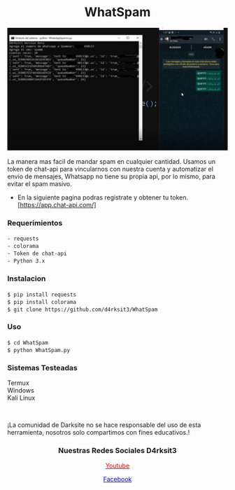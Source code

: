 <link rel="stylesheet" href="https://stackpath.bootstrapcdn.com/bootstrap/4.5.0/css/bootstrap.min.css" integrity="sha384-9aIt2nRpC12Uk9gS9baDl411NQApFmC26EwAOH8WgZl5MYYxFfc+NcPb1dKGj7Sk" crossorigin="anonymous">

<h1 align="center">WhatSpam</h1>
<p align="center">
<img  src="https://raw.githubusercontent.com/D4rksit3/WhatSpam/master/Captura.PNG" width=550  height=280 >

</p>


La manera mas facil de mandar spam en cualquier cantidad.
Usamos un token de chat-api para vincularnos con nuestra cuenta y automatizar el envio de mensajes, Whatsapp no tiene su propia api, por lo mismo, para evitar el spam masivo.




- En la siguiente pagina podras registrate y obtener tu token. [https://app.chat-api.com/]

<h3>Requerimientos</h3> 

`- requests`\
`- colorama`\
`- Token de chat-api`\
`- Python 3.x`



<h3>Instalacion</h3> 

`$ pip install requests` \
`$ pip install colorama` \
`$ git clone https://github.com/d4rksit3/WhatSpam`

<h3>Uso</h3> 

`$ cd WhatSpam`\
`$ python WhatSpam.py`

<h3>Sistemas Testeadas</h3>

Termux \
Windows \
Kali Linux 

<br>

¡La comunidad de Darksite no se hace responsable del uso de esta herramienta, nosotros solo compartimos con fines educativos.!

<h3 align="center">Nuestras Redes Sociales D4rksit3</h3>
<a href="https://youtube.com/c/d4rksit3" target_blank>
<p align="center" style="color:red;">Youtube</p>
</a>
<a  href="https://facebook.com/d4rksit3" target_blank>
<p align="center" style="color:blue;">Facebook</p>
</a>
 
